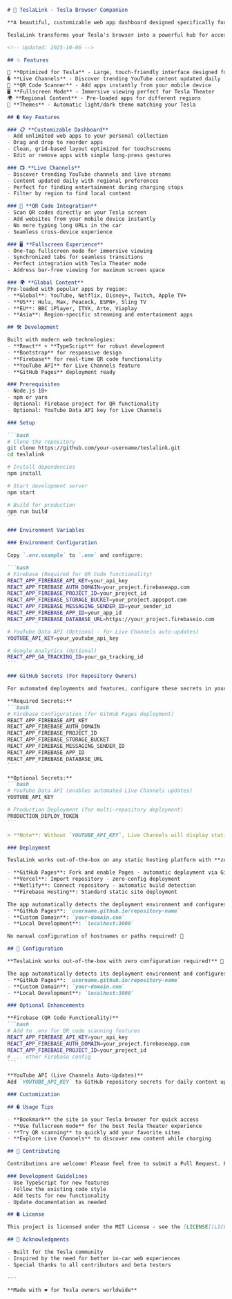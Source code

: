 ````markdown
# 🚗 TeslaLink - Tesla Browser Companion

**A beautiful, customizable web app dashboard designed specifically for Tesla touchscreens.**

TeslaLink transforms your Tesla's browser into a powerful hub for accessing your favorite websites and discovering trending content. With features like Live Channels, QR code scanning, and fullscreen mode, it's the perfect companion for Tesla owners.

<!-- Updated: 2025-10-06 -->

## ✨ Features

🎯 **Optimized for Tesla** - Large, touch-friendly interface designed for in-car use  
� **Live Channels** - Discover trending YouTube content updated daily  
📱 **QR Code Scanner** - Add apps instantly from your mobile device  
🖥️ **Fullscreen Mode** - Immersive viewing perfect for Tesla Theater  
🌍 **Regional Content** - Pre-loaded apps for different regions  
🎨 **Themes** - Automatic light/dark theme matching your Tesla  

## � Key Features

### 📋 **Customizable Dashboard**
- Add unlimited web apps to your personal collection
- Drag and drop to reorder apps
- Clean, grid-based layout optimized for touchscreens
- Edit or remove apps with simple long-press gestures

### 📺 **Live Channels**
- Discover trending YouTube channels and live streams
- Content updated daily with regional preferences
- Perfect for finding entertainment during charging stops
- Filter by region to find local content

### 📱 **QR Code Integration**
- Scan QR codes directly on your Tesla screen
- Add websites from your mobile device instantly
- No more typing long URLs in the car
- Seamless cross-device experience

### 🖥️ **Fullscreen Experience**
- One-tap fullscreen mode for immersive viewing
- Synchronized tabs for seamless transitions
- Perfect integration with Tesla Theater mode
- Address bar-free viewing for maximum screen space

### 🌍 **Global Content**
Pre-loaded with popular apps by region:
- **Global**: YouTube, Netflix, Disney+, Twitch, Apple TV+
- **US**: Hulu, Max, Peacock, ESPN+, Sling TV
- **EU**: BBC iPlayer, ITVX, Arte, Viaplay
- **Asia**: Region-specific streaming and entertainment apps

## 🛠️ Development

Built with modern web technologies:
- **React** + **TypeScript** for robust development
- **Bootstrap** for responsive design
- **Firebase** for real-time QR code functionality
- **YouTube API** for Live Channels feature
- **GitHub Pages** deployment ready

### Prerequisites
- Node.js 18+
- npm or yarn
- Optional: Firebase project for QR functionality
- Optional: YouTube Data API key for Live Channels

### Setup

```bash
# Clone the repository
git clone https://github.com/your-username/teslalink.git
cd teslalink

# Install dependencies
npm install

# Start development server
npm start

# Build for production
npm run build
```

### Environment Variables

### Environment Configuration

Copy `.env.example` to `.env` and configure:

```bash
# Firebase (Required for QR Code functionality)
REACT_APP_FIREBASE_API_KEY=your_api_key
REACT_APP_FIREBASE_AUTH_DOMAIN=your_project.firebaseapp.com
REACT_APP_FIREBASE_PROJECT_ID=your_project_id
REACT_APP_FIREBASE_STORAGE_BUCKET=your_project.appspot.com
REACT_APP_FIREBASE_MESSAGING_SENDER_ID=your_sender_id
REACT_APP_FIREBASE_APP_ID=your_app_id
REACT_APP_FIREBASE_DATABASE_URL=https://your_project.firebaseio.com

# YouTube Data API (Optional - for Live Channels auto-updates)
YOUTUBE_API_KEY=your_youtube_api_key

# Google Analytics (Optional)
REACT_APP_GA_TRACKING_ID=your_ga_tracking_id
```

### GitHub Secrets (For Repository Owners)

For automated deployments and features, configure these secrets in your GitHub repository:

**Required Secrets:**
```bash
# Firebase Configuration (for GitHub Pages deployment)
REACT_APP_FIREBASE_API_KEY
REACT_APP_FIREBASE_AUTH_DOMAIN  
REACT_APP_FIREBASE_PROJECT_ID
REACT_APP_FIREBASE_STORAGE_BUCKET
REACT_APP_FIREBASE_MESSAGING_SENDER_ID
REACT_APP_FIREBASE_APP_ID
REACT_APP_FIREBASE_DATABASE_URL
```

**Optional Secrets:**
```bash
# YouTube Data API (enables automated Live Channels updates)
YOUTUBE_API_KEY

# Production Deployment (for multi-repository deployment)
PRODUCTION_DEPLOY_TOKEN
```

> **Note**: Without `YOUTUBE_API_KEY`, Live Channels will display static content. The app remains fully functional for all other features.

### Deployment

TeslaLink works out-of-the-box on any static hosting platform with **zero configuration required**:

- **GitHub Pages**: Fork and enable Pages - automatic deployment via GitHub Actions  
- **Vercel**: Import repository - zero-config deployment  
- **Netlify**: Connect repository - automatic build detection  
- **Firebase Hosting**: Standard static site deployment

The app automatically detects the deployment environment and configures URLs appropriately:
- **GitHub Pages**: `username.github.io/repository-name` 
- **Custom Domain**: `your-domain.com`
- **Local Development**: `localhost:3000`

No manual configuration of hostnames or paths required! 🎉

## 🔧 Configuration

**TeslaLink works out-of-the-box with zero configuration required!** 🎉

The app automatically detects its deployment environment and configures all URLs appropriately:
- **GitHub Pages**: `username.github.io/repository-name`
- **Custom Domain**: `your-domain.com` 
- **Local Development**: `localhost:3000`

### Optional Enhancements

**Firebase (QR Code Functionality)**
```bash
# Add to .env for QR code scanning features
REACT_APP_FIREBASE_API_KEY=your_api_key
REACT_APP_FIREBASE_AUTH_DOMAIN=your_project.firebaseapp.com
REACT_APP_FIREBASE_PROJECT_ID=your_project_id
# ... other Firebase config
```

**YouTube API (Live Channels Auto-Updates)**  
Add `YOUTUBE_API_KEY` to GitHub repository secrets for daily content updates.

### Customization

## � Usage Tips

- **Bookmark** the site in your Tesla browser for quick access
- **Use fullscreen mode** for the best Tesla Theater experience
- **Try QR scanning** to quickly add your favorite sites
- **Explore Live Channels** to discover new content while charging

## 🤝 Contributing

Contributions are welcome! Please feel free to submit a Pull Request. For major changes, please open an issue first to discuss what you would like to change.

### Development Guidelines
- Use TypeScript for new features
- Follow the existing code style
- Add tests for new functionality
- Update documentation as needed

## � License

This project is licensed under the MIT License - see the [LICENSE](LICENSE) file for details.

## 🙏 Acknowledgments

- Built for the Tesla community
- Inspired by the need for better in-car web experiences
- Special thanks to all contributors and beta testers

---

**Made with ❤️ for Tesla owners worldwide**
````